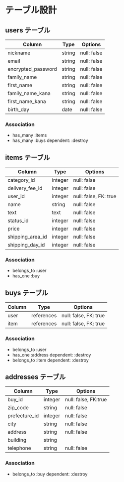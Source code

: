 # テーブル設計

## users テーブル

| Column             | Type   | Options     |
| ------------------ | ------ | ------------|
| nickname           | string | null: false |
| email              | string | null: false |
| encrypted_password | string | null: false |
| family_name        | string | null: false |
| first_name         | string | null: false |
| family_name_kana   | string | null: false |
| first_name_kana    | string | null: false |
| birth_day          | date   | null: false |

### Association

- has_many :items
- has_many :buys dependent: :destroy



## items テーブル

| Column           | Type       | Options               |
| ---------------- | ---------- | --------------------- |
| category_id      | integer    | null: false           |
| delivery_fee_id  | integer    | null: false           |
| user_id          | integer    | null: false, FK: true |
| name             | string     | null: false           |
| text             | text       | null: false           |
| status_id        | integer    | null: false           |
| price            | integer    | null: false           |
| shipping_area_id | integer    | null: false           |
| shipping_day_id  | integer    | null: false           |

### Association

- belongs_to :user
- has_one :buy


## buys テーブル

| Column | Type       | Options               |
| ------ | ---------- | --------------------- |
| user   | references | null: false, FK: true |
| item   | references | null: false, FK: true |

### Association

- belongs_to :user
- has_one :address dependent: :destroy
- belongs_to :item dependent: :destroy


## addresses テーブル

| Column        | Type       | Options              |
| ------------- | ---------- | -------------------- |
| buy_id        | integer    | null: false, FK:true |
| zip_code      | string     | null: false          |
| prefecture_id | integer    | null: false          |
| city          | string     | null: false          |
| address       | string     | null: false          |
| building      | string     |                      |
| telephone     | string     | null: false          |

### Association

- belongs_to :buy dependent: :destroy